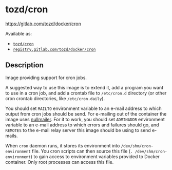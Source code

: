# tozd/cron

<https://gitlab.com/tozd/docker/cron>

Available as:

* [`tozd/cron`](https://hub.docker.com/r/tozd/cron)
* [`registry.gitlab.com/tozd/docker/cron`](https://gitlab.com/tozd/docker/cron/container_registry)

## Description

Image providing support for cron jobs.

A suggested way to use this image is to extend it, add a program you want
to use in a cron job, and add a crontab file to `/etc/cron.d` directory
(or other cron crontab directories, like `/etc/cron.daily`).

You should set `MAILTO` environment variable to an e-mail address to which output from cron jobs should be send.
For e-mailing out of the container the image uses [nullmailer](http://untroubled.org/nullmailer/).
For it to work, you should set `ADMINADDR` environment variable to an e-mail address to which errors and failures should
go, and `REMOTES` to the e-mail relay server this image should be using to send e-mails.

When `cron` daemon runs, it stores its environment into `/dev/shm/cron-environment` file.
You cron scripts can then source this file (`. /dev/shm/cron-environment`) to gain access
to environment variables provided to Docker container. Only root processes can access this file.
